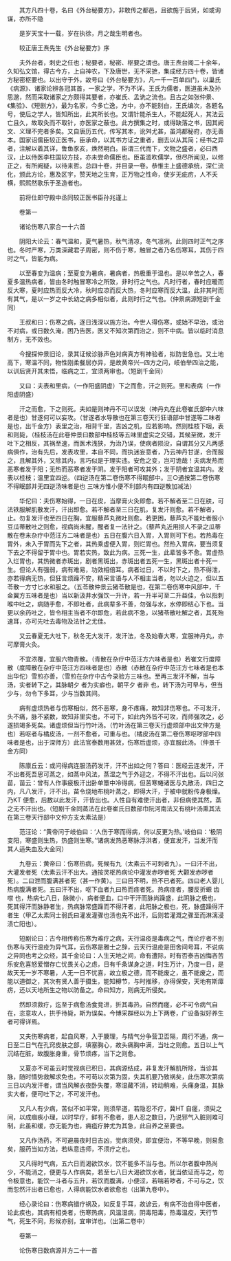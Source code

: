 <!-- { "loadSidebar": true } -->
　　其方凡四十卷，名曰《外台秘要方》，非敢传之都邑，且欲施于后贤，如或询谋，亦所不隐

　　是岁天宝十一载，岁在执徐，月之哉生明者也。

　　较正唐王焘先生《外台秘要方》序

　　夫外台者，刺史之任也；秘要者，秘密、枢要之谓也。唐王焘台阁二十余年，久知弘文馆，得古今方，上自神农，下及唐世，无不采摭，集成经方四十卷，皆诸方秘密枢要也。以出守于外，故号曰《外台秘要方》，凡一千一百单四门，以巢氏《病源》、诸家论辨各冠其首，一家之学，不为不详。王氏为儒者，医道虽未及孙思邈，然而采取诸家之方颇得其要者，亦崔氏、孟诜之流也。且古之如张仲景、《集验》、《短剧方》，最为名家，今多亡逸，方中，亦不能别白，王氏编次，各题名号，使后之学人，皆知所出，此其所长也。又谓针能杀生人，不能起死人，其法云亡且久，故取灸而不取针，亦医家之蔽也。此方撰集之时，或得缺落之书，因其阙文、义理不完者多矣。又自唐历五代，传写其本，讹舛尤甚，虽鸿都秘府，亦无善本。国家诏儒臣较正医书，臣承命，以其书方证之重者，删去以从其简；经书之异者，注解以着其详，鲁鱼豕亥，焕然明白。臣谓三代而下，文物之盛者，必曰西汉，止以侍医李柱国较方技，亦未尝命儒臣也。臣虽滥吹儒学，但尽所闻见，以修正之，有所阙疑，以待来哲。总四十卷，并目录一卷。恭惟主上盛德承统，深仁流化，颁此方论，惠及区宇，赞天地之生育，正万物之性命，使岁无疵疠，人不夭横，熙熙然歌乐于圣造者也。

　　前将仕郎守殿中丞同较正医书臣孙兆谨上

　　卷第一

　　诸论伤寒八家合一十六首

　　阴阳大论云：春气温和，夏气暑热，秋气清凉，冬气凛冽。此则四时正气之序也。冬时严寒，万类深藏君子周密，则不伤于寒，触冒之者乃名伤寒耳，其伤于四时之气，皆能为病。

　　以至春变为温病；至夏变为暑病，暑病者，热极重于温也。是以辛苦之人，春夏多温热病者，皆由冬时触冒寒冷之所致，非时行之气也。凡时行者，春时应暖而反大寒，夏时应热而反大冷，秋时应凉而反大热，冬时应寒而反大温，此非其时而有其气，是以一岁之中长幼之病多相似者，此则时行之气也。（仲景病源短剧千金同）

　　王叔和曰：伤寒之病，逐日浅深以施方治。今世人得伤寒，或始不早治，或治不对病，或日数久淹，困乃告医，医又不知次第而治之，则不中病。皆以临时消息制方，无不效也。

　　今搜探仲景旧论，录其证候诊脉声色对病真方有神验者，拟防世急也。又土地高下，寒温不同，物性刚柔餐居亦异，是故黄帝兴─四方之问，岐伯举四治之能，以训后贤开其未悟，临病之工，宜须两审也。（短剧千金同）

　　又曰：夫表和里病，（一作阳盛阴虚）下之而愈，汗之则死。里和表病（一作阳虚阴盛）

　　汗之而愈，下之则死。夫如是则神丹不可以误发（神丹丸在此卷崔氏部中六味者是也）甘遂何可以妄攻。（甘遂者水导散也在第三卷天行狂语部中甘遂等二味者是也，出千金方）表里之治，相背千里，吉凶之机，应若影响。然则桂枝下咽，表和则毙，（桂枝汤在此卷仲景曰数部中桂枝等五味里虚实之交错，其候至微，发汗吐下之相反，其祸至速，而医术浅狭，为治乃误，使病者陨没，自谓其分又凡两感病俱作，治有先后，发表攻里，本自不同，而执迷妄意者，乃云神丹甘遂，合而服之，且解其外，又除其内，言巧似是于理实违。安危之变，岂可诡哉！夫病发热而恶寒者发于阳；无热而恶寒者发于阴。发于阳者可攻其外；发于阴者宜温其内。发表以桂枝；温里宜四逆。（四逆汤在第二卷伤寒不得眠部中。三○通按第二卷伤寒不得眠部并无四逆汤味者是也 三味方惟小便不利部内有四逆散加减法）

　　华佗曰：夫伤寒始得，一日在皮，当摩膏火灸即愈。若不解者至二日在肤，可法铁服解肌散发汗，汗出即愈。若不解者至三日在肌，复发汗则愈。若不解者，止。勿复发汗也至四日在胸，宜服藜芦丸微吐则愈。若更困，藜芦丸不能吐者服小豆瓜蒂散吐之则愈，视病尚未醒，醒者复一法针之。（藜芦丸近用损人不录之瓜蒂散在卷末杂疗中范汪方二味者是也）五日在腹六日入胃，入胃则可下也。若热毒在胃外，未入于胃而先下之者，其热乘虚便入胃，则烂胃也。然热入胃病，要当须复下去之不得留于胃中也。胃若实热，致此为病。三死一生，此辈皆多不愈。胃虚热入烂胃也，其热微者赤斑出，剧者黑斑出，赤斑出者五死一生，黑斑出者十死一生。但论人有强弱，病有难易，功效相倍耳。病者过日，不以时下之，热不得泄，亦若得病无热，但狂言烦躁不安，精采言语与人不相主当者，勿以火迫之，但以五苓散一方寸匕水和服之。（五苓散仲景云猪苓散是也，在第二卷伤寒中风部中，千金翼方五味者是也）当以新汲井水强饮一升许，若一升半可至二升益佳，令以指刺喉中吐之，病随手愈，不即吐者，此病辈多不善，勿强与水，水停即结心下也。当更以余药吐之，皆令相主当者不尔即危，若此病不急，以猪苓散吐解之者，其死殆速耳，亦可先吐去毒物及法针之尤佳。

　　又云春夏无大吐下，秋冬无大发汗，发汗法，冬及始春大寒，宜服神丹丸，亦可摩膏火灸。

　　不宜浓覆，宜服六物青散。（青散在杂疗中范汪方六味者是也）若崔文行度障散（度障散在杂疗中范汪方四味者是也）赤散（赤散在杂疗中范汪方七味者是也本出华佗）雪煎亦善，（雪煎在杂疗中古今录验方三味也。至再三发汗不解，当与汤，实者转下之，其脉朝夕 者为实癖也，朝平夕 者非 也，转下汤为可早与，但当少与，勿令下多耳，少与当数其间。

　　病有虚烦热者与伤寒相似，然不恶寒，身不疼痛，故知非伤寒也。不可发汗，头不痛，脉不紧数，故知非里实也，不可下，如此内外皆不可攻，而师强攻之，必遂损竭多死矣。诸虚烦但当行竹叶汤。（竹叶汤在第三卷天行虚烦部中出文仲方是也）若呕者与橘皮汤，一剂不愈者，可重与也。（橘皮汤在第二卷伤寒呕哕部中四味者是也，出于深师方）此法官泰数用甚效，伤寒后虚烦，亦宜服此汤。（仲景千金方同）

　　陈廪丘云：或问得病连服汤药发汗，汗不出如之何？答曰：医经云连发汗，汗不出者死吾思可蒸之，如蒸中风法，蒸湿之气于外迎之，不得不汗出也。后以问张苗，苗云：曾有人作事疲极汗出卧单簟中冷得病，但苦寒蜷诸医与丸散汤，四日之内，凡八发汗，汗不出，苗令烧地布桃叶蒸之，即得大汗，于被中就粉传身极燥。乃KT 便愈，后数以此发汗，汗皆出也。人性自有难使汗出者，非但病使其然，蒸之无不汗出也。（短剧千金同蒸法在此卷崔氏日数部巾阮河南法又有桃叶汤熏其法在第三卷天行部中文仲方支太素法是）

　　范汪论：“黄帝问于岐伯曰：‘人伤于寒而得病，何以反更为热。’岐伯曰：‘极阴变阳，寒盛则生热，热盛则生寒。’‘诸病发热恶寒脉浮洪者，便宜发汗，当发汗而其人适失血及大金同）

　　九卷云：黄帝曰：伤寒热病，死候有九（太素云不可刺者九）。一曰汗不出，大灌发者死（太素云汗不出大。通按灵枢热病论中灌发赤哕者死 大颧发赤哕者死）。二曰泄而腹满甚者死（甚一作黄）。三曰目不明，热不已者死。四曰老人婴儿热病腹满者死。五曰汗不出，呕下血者九曰热而痉者死。热病痉者，腰反折螈 齿噤 也，热病七八日，脉微小，病者便血，口中干汗而脉尚躁盛，此阴脉之极也，死其得汗而脉静者生，热病脉常盛躁而不得汗者，此阳脉之极也，死，脉盛躁得汗者生（甲乙太素同士弱氏曰灌发灌骤也渍也先不出汗，后则若灌溉之骤至而淋漓浸渍亡阳也）。

　　短剧论曰：古今相传称伤寒为难疗之病，天行温疫是毒病之气，而论疗者不别伤寒与天行温疫为异气耳，云伤寒是雅士之辞，云天行温疫是田舍间号耳，不说病之异同也考之众经，其千金论曰：人生天地之间，命有遭际，时有否泰吉凶悔吝苦乐安危喜怒爱憎存亡忧畏关心之虑，日有千条谋身之道，时生万计，乃度一日，是故天无一岁不寒暑，人无一日不忧喜，故立极之德，而不能废之，虽不能废之，而能以道御之，其次有贤人善于摄生，能知樽节，与时推移，亦得保安，天地有斯瘴疠，还以天地所生之物以防备之。命曰知方，则病无所侵矣。

　　然即须救疗，迄至于病愈汤食竞进，折其毒热，自然而瘥，必不可令病气自在，恣意攻人，拱手待毙，斯为误矣。今博采群经以为上下两卷，广设备拟好养生者可得详焉。

　　又夫伤寒病者，起自风寒，入于腠理，与精气分争营卫否隔，周行不通，病一日至二日气在孔窍皮肤之部，填塞胸心，故头痛胸中满，当吐之则愈。五日以上气沉结在脏，故腹胀身重，骨节烦疼，当下之则愈。

　　又夏亦不可虽云时觉视病已积日，其病源结成，非复发汗解肌所除，当诊其脉，随时情势救解求免也，不可苟以次第为固，失其机要乃致祸矣，此伤寒次第病三日以内发汗者，谓当风解衣夜卧失覆，寒湿藏不消，转动稍难，头痛身温，其脉实大者，便可吐下之，不可发汗也。

　　又凡人有少病，苦似不如平常，则须早道，若隐忍不疗，冀HT 自瘥，须臾之间，以成痼疾小理，以时早疗，鲜有不愈者，患人忍之数日，乃说邪气入脏则难可制，此虽和缓，亦无能为也，痈疽疔肿尤为其急，此自养之至要也。

　　又凡作汤药，不可避晨夜时日吉凶，觉病须臾，即宜便治，不等早晚，则易愈矣，服药当如方法，若纵意违师，不须疗之也。

　　又凡得时气病，五六日而渴欲饮水，饮不能多不当与也。所以尔者腹中热尚少，不能消之，便更与人作病矣，若至七八日大渴欲饮水者，犹当依证而与之，勿令极意也，能饮一斗者与五升，若饮而腹满，小便涩，若喘若哕者，不可与之，饮而忽然汗出者已愈也，人得病能饮水者欲愈也（出第九卷中）。

　　经心录论曰：伤寒病错疗祸及，如反复手耳，故谚云，有病不治自得中医者，论此疾也，其病有相类者，伤寒热病，风温湿病，阴毒阳毒，热毒温疫，天行节气，死生不同，形候亦别，宜审详也。（出第二卷中）

　　卷第一

　　论伤寒日数病源并方二十一首

